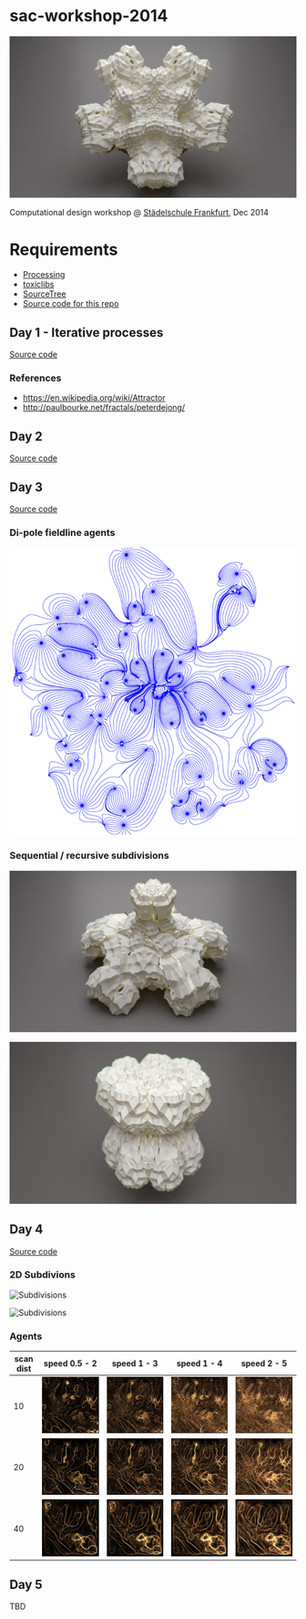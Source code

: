 # sac-workshop-2014

![Subdivisions](day3/Subdiv/20141203-subdiv.png)

Computational design workshop @ [Städelschule Frankfurt](http://www.staedelschule.de/architecture/), Dec 2014

# Requirements

- [Processing](http://processing.org)
- [toxiclibs](http://toxiclibs.org)
- [SourceTree](http://sourcetreeapp.com/)
- [Source code for this repo](https://github.com/learn-postspectacular/sac-workshop-2014)

## Day 1 - Iterative processes

[Source code](day1/)

### References

- https://en.wikipedia.org/wiki/Attractor
- http://paulbourke.net/fractals/peterdejong/

## Day 2

[Source code](day2/)

## Day 3

[Source code](day3/)

### Di-pole fieldline agents

![](day3/FieldLineAgents/export.png)

### Sequential / recursive subdivisions

![Subdivisions](day3/Subdiv/20141203-subdiv2.png)

![Subdivisions](day3/Subdiv/20141203-subdiv3.png)

## Day 4

[Source code](day4/)

### 2D Subdivions

![Subdivisions](day3/Subdiv/export-1.png)

![Subdivisions](day3/Subdiv/subdiv-3.png)

### Agents

| scan dist | speed 0.5 - 2 | speed 1 - 3 | speed 1 - 4 | speed 2 - 5 |
| --------- | ------------- | ----------- | ----------- | ----------- |
| 10        | ![](day4/AgentsOfNoise/s0.5-2-sd10.jpg) | ![](day4/AgentsOfNoise/s1-3-sd10.jpg) | ![](day4/AgentsOfNoise/s1-4-sd10.jpg) | ![](day4/AgentsOfNoise/s2-5-sd10.jpg) |
| 20        | ![](day4/AgentsOfNoise/s0.5-2-sd20.jpg) | ![](day4/AgentsOfNoise/s1-3-sd20.jpg) | ![](day4/AgentsOfNoise/s1-4-sd20.jpg) | ![](day4/AgentsOfNoise/s2-5-sd20.jpg) |
| 40        | ![](day4/AgentsOfNoise/s0.5-2-sd40.jpg) | ![](day4/AgentsOfNoise/s1-3-sd40.jpg) | ![](day4/AgentsOfNoise/s1-4-sd40.jpg) | ![](day4/AgentsOfNoise/s2-5-sd40.jpg) |

## Day 5

TBD
